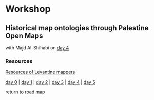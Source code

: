 # Workshop   
##  Historical map ontologies through Palestine Open Maps 
with Majd Al-Shihabi on [day 4](../day4.md)  

### Resources  
[Resources of Levantine mappers](https://majdal.cc/gis-resources/) 

[day 0](../day0.md) | [day 1](../day1.md) | [day 2](../day2.md) | [day 3](../day3.md) | [day 4](../day4.md) | [day 5](../day5.md)  

return to [road map](../road_map.md)
